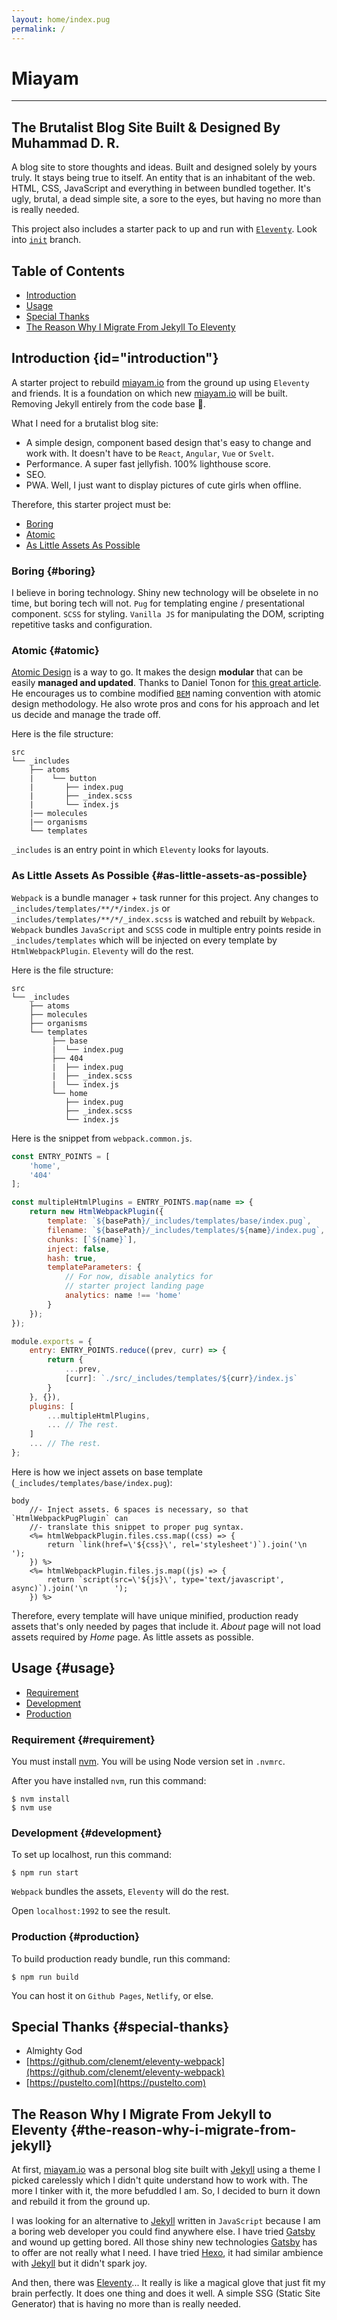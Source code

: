 ```yaml
---
layout: home/index.pug
permalink: /
---
```

# Miayam
--------
## The Brutalist Blog Site Built & Designed By Muhammad D. R.

A blog site to store thoughts and ideas. Built and designed solely by yours
truly. It stays being true to itself. An entity that is an inhabitant of the
web. HTML, CSS, JavaScript and everything in between bundled together. It's
ugly, brutal, a dead simple site, a sore to the eyes, but having no more than
is really needed.

This project also includes a starter pack to up and run with
[`Eleventy`](https://www.11ty.dev/). Look into
[`init`](https://github.com/miayam/miayam/tree/init) branch.

## Table of Contents
- [Introduction](#introduction)
- [Usage](#usage)
- [Special Thanks](#special-thanks)
- [The Reason Why I Migrate From Jekyll To Eleventy](#the-reason-why-i-migrate-from-jekyll)

## Introduction {id="introduction"}
A starter project to rebuild [miayam.io](https://miayam.io) from the
ground up using `Eleventy` and friends. It is a foundation on which
new [miayam.io](https://miayam.io) will be built. Removing Jekyll
entirely from the code base 💩.

What I need for a brutalist blog site:
- A simple design, component based design that's easy to change and work with.
It doesn't have to be `React`, `Angular`, `Vue` or `Svelt`.
- Performance. A super fast jellyfish. 100% lighthouse score.
- SEO.
- PWA. Well, I just want to display pictures of cute girls when offline.

Therefore, this starter project must be:
- [Boring](#boring)
- [Atomic](#atomic)
- [As Little Assets As Possible](#as-little-assets-as-possible)

### Boring {#boring}
I believe in boring technology. Shiny new technology will be obselete in no
time, but boring tech will not. `Pug` for templating engine / presentational component.
`SCSS` for styling. `Vanilla JS` for manipulating the DOM, scripting repetitive tasks
and configuration.

### Atomic {#atomic}
[Atomic Design](https://bradfrost.com/blog/post/atomic-web-design/) is a way to go.
It makes the design **modular** that can be easily **managed and updated**. Thanks to
Daniel Tonon for
[this great article](https://css-tricks.com/abem-useful-adaptation-bem/).
He encourages us to combine modified [`BEM`](https://www.smashingmagazine.com/2018/06/bem-for-beginners/) naming convention with atomic design
methodology. He also wrote pros and cons for his approach and let us decide
and manage the trade off.

Here is the file structure:

```
src
└── _includes
    ├── atoms
    |    └── button
    |       ├── index.pug
    |       ├── _index.scss
    |       └── index.js
    |── molecules
    |── organisms
    └── templates
```

`_includes` is an entry point in which `Eleventy` looks for layouts.

### As Little Assets As Possible {#as-little-assets-as-possible}
`Webpack` is a bundle manager + task runner for this project.
Any changes to `_includes/templates/**/*/index.js` or `_includes/templates/**/*/_index.scss` is
watched and rebuilt by `Webpack`. `Webpack` bundles `JavaScript` and `SCSS` code in multiple entry points
reside in `_includes/templates` which will be injected on every template by `HtmlWebpackPlugin`.
`Eleventy` will do the rest.

Here is the file structure:
```
src
└── _includes
    ├── atoms
    ├── molecules
    ├── organisms
    └── templates
         ├── base
         |  └── index.pug
         ├── 404
         |  ├── index.pug
         |  ├── _index.scss
         |  └── index.js
         └── home
            ├── index.pug
            ├── _index.scss
            └── index.js
```

Here is the snippet from `webpack.common.js`.
```js
const ENTRY_POINTS = [
    'home',
    '404'
];

const multipleHtmlPlugins = ENTRY_POINTS.map(name => {
    return new HtmlWebpackPlugin({
        template: `${basePath}/_includes/templates/base/index.pug`,
        filename: `${basePath}/_includes/templates/${name}/index.pug`,
        chunks: [`${name}`],
        inject: false,
        hash: true,
        templateParameters: {
            // For now, disable analytics for
            // starter project landing page
            analytics: name !== 'home'
        }
    });
});

module.exports = {
    entry: ENTRY_POINTS.reduce((prev, curr) => {
        return {
            ...prev,
            [curr]: `./src/_includes/templates/${curr}/index.js`
        }
    }, {}),
    plugins: [
        ...multipleHtmlPlugins,
        ... // The rest.
    ]
    ... // The rest.
};
```

Here is how we inject assets on base template (`_includes/templates/base/index.pug`):
```pug
body
    //- Inject assets. 6 spaces is necessary, so that `HtmlWebpackPugPlugin` can
    //- translate this snippet to proper pug syntax.
    <%= htmlWebpackPlugin.files.css.map((css) => {
        return `link(href=\'${css}\', rel='stylesheet')`).join('\n      ');
    }) %>
    <%= htmlWebpackPlugin.files.js.map((js) => {
        return `script(src=\'${js}\', type='text/javascript', async)`).join('\n      ');
    }) %>
```

Therefore, every template will have unique minified, production ready assets that's only
needed by pages that include it. *About* page will not load assets required by *Home* page.
As little assets as possible.

## Usage {#usage}
- [Requirement](#requirement)
- [Development](#development)
- [Production](#production)

### Requirement {#requirement}
You must install [nvm](https://github.com/nvm-sh/nvm). You will be using Node version set in `.nvmrc`.

After you have installed `nvm`, run this command:
```
$ nvm install
$ nvm use
```

### Development {#development}
To set up localhost, run this command:

```
$ npm run start
```

`Webpack` bundles the assets, `Eleventy` will do the rest.

Open `localhost:1992` to see the result.


### Production {#production}
To build production ready bundle, run this command:

```
$ npm run build
```

You can host it on `Github Pages`, `Netlify`, or else.

## Special Thanks {#special-thanks}
- Almighty God
- [https://github.com/clenemt/eleventy-webpack](https://github.com/clenemt/eleventy-webpack)
- [https://pustelto.com](https://pustelto.com)


## The Reason Why I Migrate From Jekyll to Eleventy {#the-reason-why-i-migrate-from-jekyll}
At first, [miayam.io](https://miayam.io) was a personal blog site built with
[Jekyll](https://jekyllrb.com/) using a theme I picked carelessly
which I didn't quite understand how to work with. The more I tinker with it, the more befuddled I am.
So, I decided to burn it down and rebuild it from the ground up.

I was looking for an alternative to [Jekyll](https://jekyllrb.com/) written in `JavaScript`
because I am a boring web developer you could find anywhere else. I have tried
[Gatsby](https://www.gatsbyjs.com/) and wound up getting bored. All those shiny new
technologies [Gatsby](https://www.gatsbyjs.com/) has to offer are not really what I need.
I have tried [Hexo](https://hexo.io/), it had similar ambience with
[Jekyll](https://jekyllrb.com/) but it didn't spark joy.

And then, there was [Eleventy](https://www.11ty.dev/)... It really is like a magical glove that
just fit my brain perfectly. It does one thing and does it well. A simple SSG (Static Site Generator)
that is having no more than is really needed.
